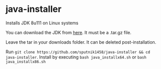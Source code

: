 # java-installer
Installs JDK 8u111 on Linux systems

You can download the JDK from [here](http://www.oracle.com/technetwork/java/javase/downloads/jdk8-downloads-2133151.html). It must be a .tar.gz file. 

Leave the tar in your downloads folder. It can be deleted post-installation. 

Run `git clone https://github.com/sputnik1458/java-installer && cd java-installer`.
Install by executing `bash java_installx64.sh` or `bash java_installx86.sh`
